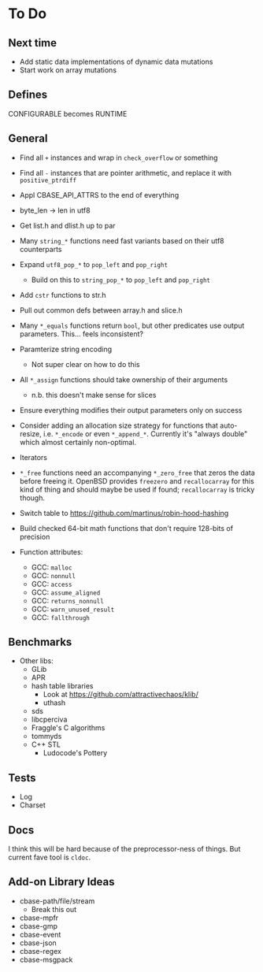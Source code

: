 # To Do

## Next time

- Add static data implementations of dynamic data mutations
- Start work on array mutations

## Defines

CONFIGURABLE becomes RUNTIME

## General

- Find all ` + ` instances and wrap in `check_overflow` or something
- Find all ` - ` instances that are pointer arithmetic, and replace it with
  `positive_ptrdiff`
- Appl CBASE_API_ATTRS to the end of everything

- byte_len -> len in utf8
- Get list.h and dlist.h up to par
- Many `string_*` functions need fast variants based on their utf8 counterparts
- Expand `utf8_pop_*` to `pop_left` and `pop_right`
  - Build on this to `string_pop_*` to `pop_left` and `pop_right`
- Add `cstr` functions to str.h
- Pull out common defs between array.h and slice.h

- Many `*_equals` functions return `bool`, but other predicates use output
  parameters. This... feels inconsistent?
- Paramterize string encoding
  - Not super clear on how to do this
- All `*_assign` functions should take ownership of their arguments
  - n.b. this doesn't make sense for slices
- Ensure everything modifies their output parameters only on success
- Consider adding an allocation size strategy for functions that auto-resize,
  i.e. `*_encode` or even `*_append_*`.  Currently it's "always double" which
  almost certainly non-optimal.
- Iterators
- `*_free` functions need an accompanying `*_zero_free` that zeros the data
  before freeing it.  OpenBSD provides `freezero` and `recallocarray` for this
  kind of thing and should maybe be used if found; `recallocarray` is tricky
  though.
- Switch table to https://github.com/martinus/robin-hood-hashing
- Build checked 64-bit math functions that don't require 128-bits of precision
- Function attributes:
  - GCC: `malloc`
  - GCC: `nonnull`
  - GCC: `access`
  - GCC: `assume_aligned`
  - GCC: `returns_nonnull`
  - GCC: `warn_unused_result`
  - GCC: `fallthrough`

## Benchmarks

- Other libs:
  - GLib
  - APR
  - hash table libraries
    - Look at https://github.com/attractivechaos/klib/
    - uthash
  - sds
  - libcperciva
  - Fraggle's C algorithms
  - tommyds
  - C++ STL
	- Ludocode's Pottery

## Tests

- Log
- Charset

## Docs

I think this will be hard because of the preprocessor-ness of things. But
current fave tool is `cldoc`.

## Add-on Library Ideas

- cbase-path/file/stream
  - Break this out
- cbase-mpfr
- cbase-gmp
- cbase-event
- cbase-json
- cbase-regex
- cbase-msgpack
